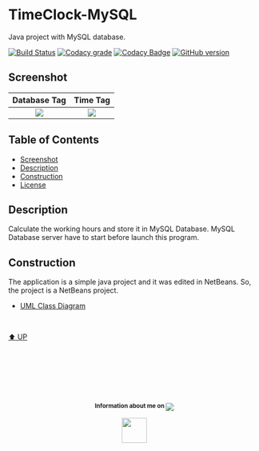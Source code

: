 # TimeClock-MySQL

Java project with MySQL database.

[![Build Status](https://travis-ci.org/gaborkolozsy/TimeClock-MySQL.svg)](https://travis-ci.org/gaborkolozsy/TimeClock-MySQL)
[![Codacy grade](https://img.shields.io/codacy/grade/e27821fb6289410b8f58338c7e0bc686.svg)](https://www.codacy.com/app/gaborkolozsy/TimeClock-MySQL)
[![Codacy Badge](https://api.codacy.com/project/badge/Grade/71c3ff31c94744e3b7973a0f9825bc97)](https://www.codacy.com/app/gaborkolozsy/TimeClock-MySQL?utm_source=github.com&amp;utm_medium=referral&amp;utm_content=gaborkolozsy/TimeClock-MySQL&amp;utm_campaign=Badge_Grade)
[![GitHub version](https://badge.fury.io/gh/gaborkolozsy%2FTimeClock-MySQL.svg)](https://badge.fury.io/gh/gaborkolozsy%2FTimeClock-MySQL)

## Screenshot

Database Tag  |  Time Tag
:------------:|:------------:
![](https://cloud.githubusercontent.com/assets/23102020/26047776/ce0f0b64-3954-11e7-98a8-851ed640f689.png) | ![](https://cloud.githubusercontent.com/assets/23102020/26047799/e62b3fba-3954-11e7-95fe-f9fa2c327384.png)

## Table of Contents

* [Screenshot](#screenshot)
* [Description](#description)
* [Construction](#construction)
* [License](LICENSE.txt)

## Description

Calculate the working hours and store it in MySQL Database. MySQL Database server
have to start before launch this program.

## Construction

The application is a simple java project and it was edited in NetBeans.
So, the project is a NetBeans project.

* [UML Class Diagram](https://cloud.githubusercontent.com/assets/23102020/26047729/99609d38-3954-11e7-8c16-aad9477a176b.png)

<br>

[⬆︎ UP](#timeclock-mysql)

# &nbsp;
<br>
<p align="center">
    <sup>
        <strong>Information about me on </strong>
    </sup>
    <a href="https://www.linkedin.com/in/g%C3%A1bor-kolozsy-950484115/">
        <img src="https://img.shields.io/badge/Linked-In-red.svg?colorA=000000&colorB=0077b5">
    </a>
</p>
<p align="center">
    <a href="https://github.com/gaborkolozsy">
        <img src="https://cloud.githubusercontent.com/assets/23102020/26025948/88e8d276-37f2-11e7-8e53-a25c0624a8da.png" width="50">
    </a>
</p>